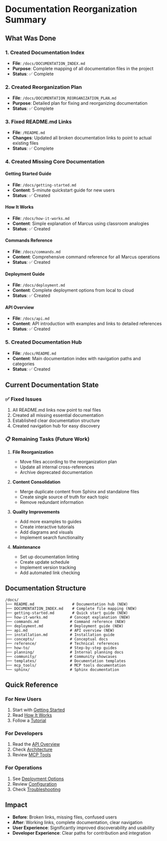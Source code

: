 # Documentation Reorganization Summary

## What Was Done

### 1. Created Documentation Index
- **File**: `/docs/DOCUMENTATION_INDEX.md`
- **Purpose**: Complete mapping of all documentation files in the project
- **Status**: ✅ Complete

### 2. Created Reorganization Plan
- **File**: `/docs/DOCUMENTATION_REORGANIZATION_PLAN.md`
- **Purpose**: Detailed plan for fixing and reorganizing documentation
- **Status**: ✅ Complete

### 3. Fixed README.md Links
- **File**: `/README.md`
- **Changes**: Updated all broken documentation links to point to actual existing files
- **Status**: ✅ Complete

### 4. Created Missing Core Documentation

#### Getting Started Guide
- **File**: `/docs/getting-started.md`
- **Content**: 5-minute quickstart guide for new users
- **Status**: ✅ Created

#### How It Works
- **File**: `/docs/how-it-works.md`
- **Content**: Simple explanation of Marcus using classroom analogies
- **Status**: ✅ Created

#### Commands Reference
- **File**: `/docs/commands.md`
- **Content**: Comprehensive command reference for all Marcus operations
- **Status**: ✅ Created

#### Deployment Guide
- **File**: `/docs/deployment.md`
- **Content**: Complete deployment options from local to cloud
- **Status**: ✅ Created

#### API Overview
- **File**: `/docs/api.md`
- **Content**: API introduction with examples and links to detailed references
- **Status**: ✅ Created

### 5. Created Documentation Hub
- **File**: `/docs/README.md`
- **Content**: Main documentation index with navigation paths and categories
- **Status**: ✅ Created

## Current Documentation State

### ✅ Fixed Issues
1. All README.md links now point to real files
2. Created all missing essential documentation
3. Established clear documentation structure
4. Created navigation hub for easy discovery

### 📋 Remaining Tasks (Future Work)

1. **File Reorganization**
   - Move files according to the reorganization plan
   - Update all internal cross-references
   - Archive deprecated documentation

2. **Content Consolidation**
   - Merge duplicate content from Sphinx and standalone files
   - Create single source of truth for each topic
   - Remove redundant information

3. **Quality Improvements**
   - Add more examples to guides
   - Create interactive tutorials
   - Add diagrams and visuals
   - Implement search functionality

4. **Maintenance**
   - Set up documentation linting
   - Create update schedule
   - Implement version tracking
   - Add automated link checking

## Documentation Structure

```
/docs/
├── README.md                 # Documentation hub (NEW)
├── DOCUMENTATION_INDEX.md    # Complete file mapping (NEW)
├── getting-started.md        # Quick start guide (NEW)
├── how-it-works.md          # Concept explanation (NEW)
├── commands.md              # Command reference (NEW)
├── deployment.md            # Deployment guide (NEW)
├── api.md                   # API overview (NEW)
├── installation.md          # Installation guide
├── concepts/                # Conceptual docs
├── reference/               # Technical references
├── how-to/                  # Step-by-step guides
├── planning/                # Internal planning docs
├── community/               # Community showcases
├── templates/               # Documentation templates
├── mcp_tools/               # MCP tools documentation
└── sphinx/                  # Sphinx documentation

```

## Quick Reference

### For New Users
1. Start with [Getting Started](getting-started.md)
2. Read [How It Works](how-it-works.md)
3. Follow a [Tutorial](sphinx/source/tutorials/beginner_todo_app_tutorial.md)

### For Developers
1. Read the [API Overview](api.md)
2. Check [Architecture](sphinx/source/developer/architecture.md)
3. Review [MCP Tools](mcp_tools/mcp_tools_quick_reference.md)

### For Operations
1. See [Deployment Options](deployment.md)
2. Review [Configuration](reference/configuration_guide.md)
3. Check [Troubleshooting](how-to/troubleshoot-common-issues.md)

## Impact

- **Before**: Broken links, missing files, confused users
- **After**: Working links, complete documentation, clear navigation
- **User Experience**: Significantly improved discoverability and usability
- **Developer Experience**: Clear paths for contribution and integration